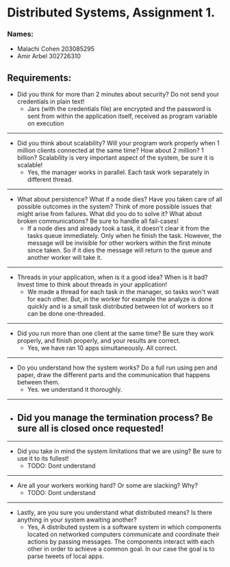 # Distributed Systems, Assignment 1.
### Names:
- Malachi Cohen 203085295
- Amir Arbel 302726310

## Requirements:
* Did you think for more than 2 minutes about security? Do not send your credentials in plain text!
    - Jars (with the credentials file) are encrypted and the password is sent from within the application itself,
     received as program variable on execution

---

* Did you think about scalability? Will your program work properly when 1 million clients
connected at the same time? How about 2 million? 1 billion? Scalability is very important aspect of the system, be sure it is scalable!
    - Yes, the manager works in parallel. Each task work separately in different thread.

---
* What about persistence? What if a node dies? Have you taken care of all possible outcomes in the system?
    Think of more possible issues that might arise from failures. What did you do to solve it?
    What about broken communications? Be sure to handle all fail-cases!
    - If a node dies and already took a task, it doesn't clear it from the tasks queue immediately. Only when he finish the task.
    However, the message will be invisible for other workers within the first minute since taken. So if it dies the message will return to the queue and another worker will take it.
---
- Threads in your application, when is it a good idea? When is it bad? Invest time to think about threads in your application!
    - We made a thread for each task in the manager, so tasks won't wait for each other. 
    But, in the worker for example the analyze is done quickly and is a small task distributed between lot of workers so it can be done one-threaded.
---
- Did you run more than one client at the same time? Be sure they work properly, and finish properly, and your results are correct.
    - Yes, we have ran 10 apps simultaneously. All correct.
---
- Do you understand how the system works? Do a full run using pen and paper, draw the different parts and the communication that happens between them.
    - Yes. we understand it thoroughly.
---
- Did you manage the termination process? Be sure all is closed once requested!
    -
---
- Did you take in mind the system limitations that we are using? Be sure to use it to its fullest!
    - TODO: Dont understand
---
- Are all your workers working hard? Or some are slacking? Why?
    - TODO: Dont understand
---
- Lastly, are you sure you understand what distributed means? Is there anything in your system awaiting another?
    - Yes, A distributed system is a software system in which components located on networked computers communicate and coordinate their actions by passing messages. The components interact with each other in order to achieve a common goal. In our case the goal is to parse tweets of local apps.
